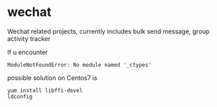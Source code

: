 # wechat
Wechat related projects, currently includes bulk send message, group activity tracker  

If u encounter
```shell
ModuleNotFoundError: No module named '_ctypes'
```
possible solution on Centos7 is
```shell
yum install libffi-devel
ldconfig
```
